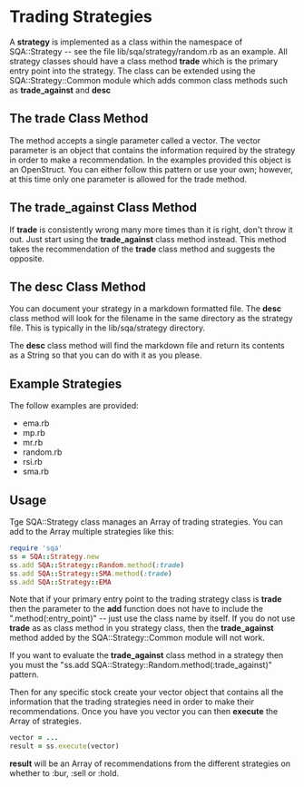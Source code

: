 # Trading Strategies

A **strategy** is implemented as a class within the namespace of SQA::Strategy -- see the file lib/sqa/strategy/random.rb as an example.  All strategy classes should have a class method **trade** which is the primary entry point into the strategy.  The class can be extended using the SQA::Strategy::Common module which adds common class methods such as **trade_against** and **desc**

## The **trade** Class Method

The method accepts a single parameter called a vector.  The vector parameter is an object that contains the information required by the strategy in order to make a recommendation.  In the examples provided this object is an OpenStruct.  You can either follow this pattern or use your own; however, at this time only one parameter is allowed for the trade method.

## The **trade_against** Class Method

If **trade** is consistently wrong many more times than it is right, don't throw it out.  Just start using the **trade_against** class method instead.  This method takes the recommendation of the **trade** class method and suggests the opposite.

## The **desc** Class Method

You can document your strategy in a markdown formatted file.  The **desc** class method will look for the filename in the same directory as the strategy file.  This is typically in the lib/sqa/strategy directory.

The **desc** class method will find the markdown file and return its contents as a String so that you can do with it as you please.

## Example Strategies

The follow examples are provided:

* ema.rb
* mp.rb
* mr.rb
* random.rb
* rsi.rb
* sma.rb

## Usage

Tge SQA::Strategy class manages an Array of trading strategies.  You can add to the Array multiple strategies like this:

```ruby
require 'sqa'
ss = SQA::Strategy.new
ss.add SQA::Strategy::Random.method(:trade)
ss.add SQA::Strategy::SMA.method(:trade)
ss.add SQA::Strategy::EMA
```

Note that if your primary entry point to the trading strategy class is **trade** then the parameter to the **add** function does not have to include the ".method(:entry_point)" -- just use the class name by itself.  If you do not use **trade** as as class method in you strategy class, then the **trade_against** method added by the SQA::Strategy::Common module will not work.

If you want to evaluate the **trade_against** class method in a strategy then you must the "ss.add SQA::Strategy::Random.method(:trade_against)" pattern.

Then for any specific stock create your vector object that contains all the information that the trading strategies need in order to make their recommendations.  Once you have you vector you can then **execute** the Array of strategies.

```ruby
vector = ...
result = ss.execute(vector)
```

**result** will be an Array of recommendations from the different strategies on whether to :bur, :sell or :hold.

